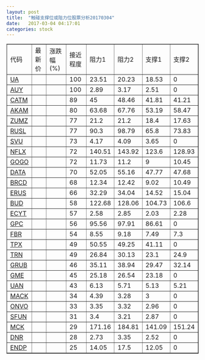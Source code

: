 ```yaml
---
layout: post
title:  "触碰支撑位或阻力位股票分析20170304"
date:   2017-03-04 04:17:01
categories: stock
---
```

<script type="text/javascript">
var stockList = []
stockList.push('gb_ua');
stockList.push('gb_auy');
stockList.push('gb_catm');
stockList.push('gb_akam');
stockList.push('gb_zumz');
stockList.push('gb_rusl');
stockList.push('gb_svu');
stockList.push('gb_nflx');
stockList.push('gb_gogo');
stockList.push('gb_data');
stockList.push('gb_brcd');
stockList.push('gb_erus');
stockList.push('gb_bud');
stockList.push('gb_ecyt');
stockList.push('gb_gpc');
stockList.push('gb_fbr');
stockList.push('gb_tpx');
stockList.push('gb_trn');
stockList.push('gb_grub');
stockList.push('gb_gme');
stockList.push('gb_uan');
stockList.push('gb_mack');
stockList.push('gb_onvo');
stockList.push('gb_sfun');
stockList.push('gb_mck');
stockList.push('gb_dnr');
stockList.push('gb_endp');
</script>
<table border="1">
 <tr>
 <td>代码</td>
 <td>最新价</td>
 <td>涨跌幅(%)</td>
 <td>接近程度</td>
 <td>阻力1</td>
 <td>阻力2</td>
 <td>支撑1</td>
 <td>支撑2</td>
</tr>
  <tr id="ua" class="green">
  <td><a href="http://stock.finance.sina.com.cn/usstock/quotes/UA.html" target="_blank">UA</a></td><td></td><td></td><td>100</td><td>23.51</td><td>20.23</td><td>18.53</td><td>0</td></tr>
  <tr id="auy" class="green">
  <td><a href="http://stock.finance.sina.com.cn/usstock/quotes/AUY.html" target="_blank">AUY</a></td><td></td><td></td><td>100</td><td>2.89</td><td>3.17</td><td>2.51</td><td>0</td></tr>
  <tr id="catm" class="red">
  <td><a href="http://stock.finance.sina.com.cn/usstock/quotes/CATM.html" target="_blank">CATM</a></td><td></td><td></td><td>89</td><td>45</td><td>48.46</td><td>41.81</td><td>41.21</td></tr>
  <tr id="akam" class="red">
  <td><a href="http://stock.finance.sina.com.cn/usstock/quotes/AKAM.html" target="_blank">AKAM</a></td><td></td><td></td><td>80</td><td>63.68</td><td>67.76</td><td>53.19</td><td>58.47</td></tr>
  <tr id="zumz" class="red">
  <td><a href="http://stock.finance.sina.com.cn/usstock/quotes/ZUMZ.html" target="_blank">ZUMZ</a></td><td></td><td></td><td>77</td><td>21.2</td><td>21.2</td><td>18.4</td><td>17.63</td></tr>
  <tr id="rusl" class="red">
  <td><a href="http://stock.finance.sina.com.cn/usstock/quotes/RUSL.html" target="_blank">RUSL</a></td><td></td><td></td><td>77</td><td>90.3</td><td>98.79</td><td>65.8</td><td>73.83</td></tr>
  <tr id="svu" class="green">
  <td><a href="http://stock.finance.sina.com.cn/usstock/quotes/SVU.html" target="_blank">SVU</a></td><td></td><td></td><td>73</td><td>4.17</td><td>4.09</td><td>3.65</td><td>0</td></tr>
  <tr id="nflx" class="red">
  <td><a href="http://stock.finance.sina.com.cn/usstock/quotes/NFLX.html" target="_blank">NFLX</a></td><td></td><td></td><td>72</td><td>140.51</td><td>143.92</td><td>123.6</td><td>128.93</td></tr>
  <tr id="gogo" class="green">
  <td><a href="http://stock.finance.sina.com.cn/usstock/quotes/GOGO.html" target="_blank">GOGO</a></td><td></td><td></td><td>72</td><td>11.73</td><td>11.2</td><td>9</td><td>10.45</td></tr>
  <tr id="data" class="green">
  <td><a href="http://stock.finance.sina.com.cn/usstock/quotes/DATA.html" target="_blank">DATA</a></td><td></td><td></td><td>70</td><td>52.05</td><td>55.16</td><td>47.77</td><td>47.68</td></tr>
  <tr id="brcd" class="green">
  <td><a href="http://stock.finance.sina.com.cn/usstock/quotes/BRCD.html" target="_blank">BRCD</a></td><td></td><td></td><td>68</td><td>12.34</td><td>12.42</td><td>9.02</td><td>10.49</td></tr>
  <tr id="erus" class="red">
  <td><a href="http://stock.finance.sina.com.cn/usstock/quotes/ERUS.html" target="_blank">ERUS</a></td><td></td><td></td><td>66</td><td>32.29</td><td>34.04</td><td>14.52</td><td>15.04</td></tr>
  <tr id="bud" class="green">
  <td><a href="http://stock.finance.sina.com.cn/usstock/quotes/BUD.html" target="_blank">BUD</a></td><td></td><td></td><td>58</td><td>122.68</td><td>128.06</td><td>104.73</td><td>106.6</td></tr>
  <tr id="ecyt" class="green">
  <td><a href="http://stock.finance.sina.com.cn/usstock/quotes/ECYT.html" target="_blank">ECYT</a></td><td></td><td></td><td>57</td><td>2.58</td><td>2.85</td><td>2.03</td><td>2.28</td></tr>
  <tr id="gpc" class="red">
  <td><a href="http://stock.finance.sina.com.cn/usstock/quotes/GPC.html" target="_blank">GPC</a></td><td></td><td></td><td>56</td><td>95.56</td><td>97.91</td><td>86.61</td><td>0</td></tr>
  <tr id="fbr" class="red">
  <td><a href="http://stock.finance.sina.com.cn/usstock/quotes/FBR.html" target="_blank">FBR</a></td><td></td><td></td><td>54</td><td>8.55</td><td>9.18</td><td>7.49</td><td>7.3</td></tr>
  <tr id="tpx" class="red">
  <td><a href="http://stock.finance.sina.com.cn/usstock/quotes/TPX.html" target="_blank">TPX</a></td><td></td><td></td><td>49</td><td>50.55</td><td>49.25</td><td>41.11</td><td>0</td></tr>
  <tr id="trn" class="green">
  <td><a href="http://stock.finance.sina.com.cn/usstock/quotes/TRN.html" target="_blank">TRN</a></td><td></td><td></td><td>49</td><td>26.84</td><td>30.13</td><td>23.1</td><td>24.9</td></tr>
  <tr id="grub" class="red">
  <td><a href="http://stock.finance.sina.com.cn/usstock/quotes/GRUB.html" target="_blank">GRUB</a></td><td></td><td></td><td>46</td><td>35.11</td><td>38.94</td><td>29.47</td><td>32.14</td></tr>
  <tr id="gme" class="green">
  <td><a href="http://stock.finance.sina.com.cn/usstock/quotes/GME.html" target="_blank">GME</a></td><td></td><td></td><td>45</td><td>25.18</td><td>26.54</td><td>23.18</td><td>0</td></tr>
  <tr id="uan" class="green">
  <td><a href="http://stock.finance.sina.com.cn/usstock/quotes/UAN.html" target="_blank">UAN</a></td><td></td><td></td><td>43</td><td>6.13</td><td>5.71</td><td>5.13</td><td>5.21</td></tr>
  <tr id="mack" class="green">
  <td><a href="http://stock.finance.sina.com.cn/usstock/quotes/MACK.html" target="_blank">MACK</a></td><td></td><td></td><td>34</td><td>4.39</td><td>3.28</td><td>3</td><td>0</td></tr>
  <tr id="onvo" class="green">
  <td><a href="http://stock.finance.sina.com.cn/usstock/quotes/ONVO.html" target="_blank">ONVO</a></td><td></td><td></td><td>33</td><td>3.35</td><td>3.32</td><td>2.96</td><td>0</td></tr>
  <tr id="sfun" class="green">
  <td><a href="http://stock.finance.sina.com.cn/usstock/quotes/SFUN.html" target="_blank">SFUN</a></td><td></td><td></td><td>31</td><td>3.4</td><td>3.21</td><td>2.87</td><td>0</td></tr>
  <tr id="mck" class="green">
  <td><a href="http://stock.finance.sina.com.cn/usstock/quotes/MCK.html" target="_blank">MCK</a></td><td></td><td></td><td>29</td><td>171.16</td><td>184.81</td><td>141.09</td><td>151.24</td></tr>
  <tr id="dnr" class="red">
  <td><a href="http://stock.finance.sina.com.cn/usstock/quotes/DNR.html" target="_blank">DNR</a></td><td></td><td></td><td>28</td><td>2.73</td><td>3.35</td><td>2.52</td><td>0</td></tr>
  <tr id="endp" class="green">
  <td><a href="http://stock.finance.sina.com.cn/usstock/quotes/ENDP.html" target="_blank">ENDP</a></td><td></td><td></td><td>25</td><td>14.05</td><td>17.5</td><td>12.05</td><td>0</td></tr>
</table>
